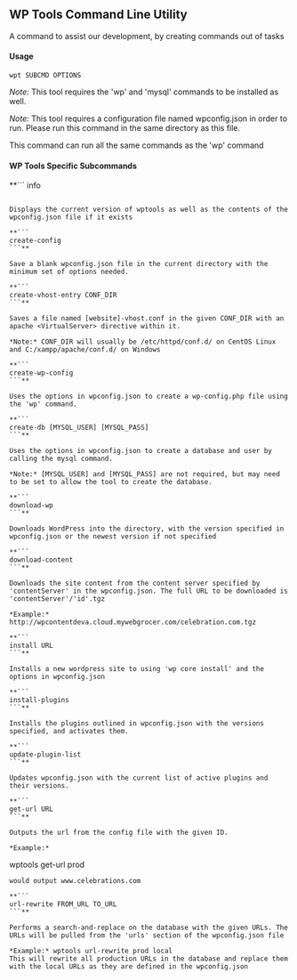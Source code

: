 ## WP Tools Command Line Utility

A command to assist our development, by creating commands out of tasks 

#### Usage
```
wpt SUBCMD OPTIONS
```

*Note:* This tool requires the 'wp' and 'mysql' commands to be installed as well.

*Note:* This tool requires a configuration file named wpconfig.json in order to run. Please run this command in the same directory as this file.

This command can run all the same commands as the 'wp' command

#### WP Tools Specific Subcommands

**```
info
```**

Displays the current version of wptools as well as the contents of the wpconfig.json file if it exists

**```
create-config
```**

Save a blank wpconfig.json file in the current directory with the minimum set of options needed.
   
**```
create-vhost-entry CONF_DIR
```**

Saves a file named [website]-vhost.conf in the given CONF_DIR with an apache <VirtualServer> directive within it.        

*Note:* CONF_DIR will usually be /etc/httpd/conf.d/ on CentOS Linux and C:/xampp/apache/conf.d/ on Windows

**```
create-wp-config
```**

Uses the options in wpconfig.json to create a wp-config.php file using the 'wp' command. 

**```    
create-db [MYSQL_USER] [MYSQL_PASS]
```**

Uses the options in wpconfig.json to create a database and user by calling the mysql command.
        
*Note:* [MYSQL_USER] and [MYSQL_PASS] are not required, but may need to be set to allow the tool to create the database.

**```
download-wp
```**

Downloads WordPress into the directory, with the version specified in wpconfig.json or the newest version if not specified

**```
download-content
```**

Downloads the site content from the content server specified by 'contentServer' in the wpconfig.json. The full URL to be downloaded is 'contentServer'/'id'.tgz

*Example:* http://wpcontentdeva.cloud.mywebgrocer.com/celebration.com.tgz

**```    
install URL
```**

Installs a new wordpress site to using 'wp core install' and the options in wpconfig.json

**```        
install-plugins
```**

Installs the plugins outlined in wpconfig.json with the versions specified, and activates them.

**```    
update-plugin-list
```**

Updates wpconfig.json with the current list of active plugins and their versions.

**```
get-url URL
```**

Outputs the url from the config file with the given ID.
        
*Example:*
```
wptools get-url prod
```
would output www.celebrations.com
        
**```        
url-rewrite FROM_URL TO_URL
```**

Performs a search-and-replace on the database with the given URLs. The URLs will be pulled from the 'urls' section of the wpconfig.json file
        
*Example:* wptools url-rewrite prod local
This will rewrite all production URLs in the database and replace them with the local URLs as they are defined in the wpconfig.json
